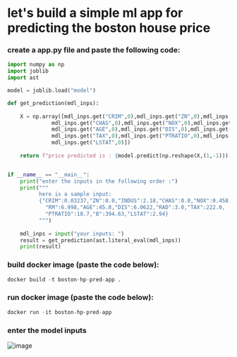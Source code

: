 # let's build a simple ml app for predicting the boston house price 
### create a app.py file and paste the following code:
```python
import numpy as np
import joblib
import ast

model = joblib.load("model")

def get_prediction(mdl_inps):
    
    X = np.array([mdl_inps.get("CRIM",0),mdl_inps.get("ZN",0),mdl_inps.get("INDUS",0),
              mdl_inps.get("CHAS",0),mdl_inps.get("NOX",0),mdl_inps.get("RM",0),
              mdl_inps.get("AGE",0),mdl_inps.get("DIS",0),mdl_inps.get("RAD",0),
              mdl_inps.get("TAX",0),mdl_inps.get("PTRATIO",0),mdl_inps.get("B",0),
              mdl_inps.get("LSTAT",0)])
    
    return f"price predicted is : {model.predict(np.reshape(X,(1,-1)))[0]}"


if __name__ == "__main__":
    print("enter the inputs in the following order :")
    print("""
          here is a sample input: 
          {"CRIM":0.03237,"ZN":0.0,"INDUS":2.18,"CHAS":0.0,"NOX":0.458,
            "RM":6.998,"AGE":45.8,"DIS":6.0622,"RAD":3.0,"TAX":222.0,
            "PTRATIO":18.7,"B":394.63,"LSTAT":2.94}
          """)
    
    mdl_inps = input("your inputs: ")
    result = get_prediction(ast.literal_eval(mdl_inps))
    print(result)  
```
### build docker image (paste the code below):
```python
docker build -t boston-hp-pred-app .
```
### run docker image (paste the code below):
```python
docker run -it boston-hp-pred-app
```
### enter the model inputs <br>
![image](https://github.com/SHRIDHARKN/data_science/assets/74343939/bac3a0da-2099-4a02-89ef-a59968167648)

